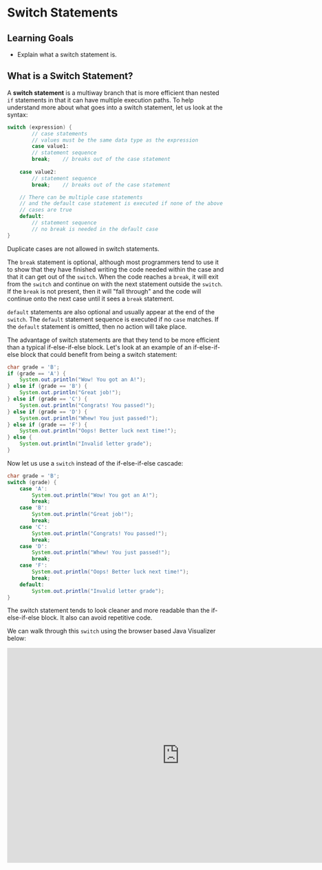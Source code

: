 # Switch Statements

## Learning Goals

- Explain what a switch statement is.

## What is a Switch Statement?

A **switch statement** is a multiway branch that is more efficient than nested
`if` statements in that it can have multiple execution paths. To help understand
more about what goes into a switch statement, let us look at the syntax:

```java
switch (expression) {
        // case statements
        // values must be the same data type as the expression
        case value1:
        // statement sequence
        break;    // breaks out of the case statement
        
    case value2:
        // statement sequence
        break;    // breaks out of the case statement

    // There can be multiple case statements
    // and the default case statement is executed if none of the above
    // cases are true
    default:
        // statement sequence
        // no break is needed in the default case
}
```

Duplicate cases are not allowed in switch statements.

The `break` statement is optional, although most programmers tend to use it to
show that they have finished writing the code needed within the case and that it
can get out of the `switch`. When the code reaches a `break`, it will exit from
the `switch` and continue on with the next statement outside the `switch`. If
the `break` is not present, then it will "fall through" and the code will
continue onto the next case until it sees a `break` statement.

`default` statements are also optional and usually appear at the end of the
`switch`. The `default` statement sequence is executed if no `case` matches. If
the `default` statement is omitted, then no action will take place.

The advantage of switch statements are that they tend to be more efficient than
a typical if-else-if-else block. Let's look at an example of an if-else-if-else
block that could benefit from being a switch statement:

```java
char grade = 'B';
if (grade == 'A') {
    System.out.println("Wow! You got an A!");
} else if (grade == 'B') {
    System.out.println("Great job!");
} else if (grade == 'C') {
    System.out.println("Congrats! You passed!");
} else if (grade == 'D') {
    System.out.println("Whew! You just passed!");
} else if (grade == 'F') {
    System.out.println("Oops! Better luck next time!");
} else {
    System.out.println("Invalid letter grade");
}
```

Now let us use a `switch` instead of the if-else-if-else cascade:

```java
char grade = 'B';
switch (grade) {
    case 'A':
        System.out.println("Wow! You got an A!");
        break;
    case 'B':
        System.out.println("Great job!");
        break;
    case 'C':
        System.out.println("Congrats! You passed!");
        break;
    case 'D':
        System.out.println("Whew! You just passed!");
        break;
    case 'F':
        System.out.println("Oops! Better luck next time!");
        break;
    default:
        System.out.println("Invalid letter grade");
}
```

The switch statement tends to look cleaner and more readable than the
if-else-if-else block. It also can avoid repetitive code.

We can walk through this `switch` using the browser based Java Visualizer below:

<iframe width="800" height="500" frameborder="0" src="https://pythontutor.com/iframe-embed.html#code=public%20class%20SwitchExample%20%7B%0A%20%20%20%20public%20static%20void%20main%28String%5B%5D%20args%29%20%7B%0A%20%20%20%20%20%20%20%20char%20grade%20%3D%20'B'%3B%0A%20%20%20%20%20%20%20%20switch%20%28grade%29%20%7B%0A%20%20%20%20%20%20%20%20%20%20%20%20case%20'A'%3A%0A%20%20%20%20%20%20%20%20%20%20%20%20%20%20%20%20System.out.println%28%22Wow!%20You%20got%20an%20A!%22%29%3B%0A%20%20%20%20%20%20%20%20%20%20%20%20%20%20%20%20break%3B%0A%20%20%20%20%20%20%20%20%20%20%20%20case%20'B'%3A%0A%20%20%20%20%20%20%20%20%20%20%20%20%20%20%20%20System.out.println%28%22Great%20job!%22%29%3B%0A%20%20%20%20%20%20%20%20%20%20%20%20%20%20%20%20break%3B%0A%20%20%20%20%20%20%20%20%20%20%20%20case%20'C'%3A%0A%20%20%20%20%20%20%20%20%20%20%20%20%20%20%20%20System.out.println%28%22Congrats!%20You%20passed!%22%29%3B%0A%20%20%20%20%20%20%20%20%20%20%20%20%20%20%20%20break%3B%0A%20%20%20%20%20%20%20%20%20%20%20%20case%20'D'%3A%0A%20%20%20%20%20%20%20%20%20%20%20%20%20%20%20%20System.out.println%28%22Whew!%20You%20just%20passed!%22%29%3B%0A%20%20%20%20%20%20%20%20%20%20%20%20%20%20%20%20break%3B%0A%20%20%20%20%20%20%20%20%20%20%20%20case%20'F'%3A%0A%20%20%20%20%20%20%20%20%20%20%20%20%20%20%20%20System.out.println%28%22Oops!%20Better%20luck%20next%20time!%22%29%3B%0A%20%20%20%20%20%20%20%20%20%20%20%20%20%20%20%20break%3B%0A%20%20%20%20%20%20%20%20%20%20%20%20default%3A%0A%20%20%20%20%20%20%20%20%20%20%20%20%20%20%20%20System.out.println%28%22Invalid%20letter%20grade%22%29%3B%0A%20%20%20%20%20%20%20%20%7D%0A%20%20%20%20%7D%0A%7D&codeDivHeight=400&codeDivWidth=350&cumulative=false&curInstr=0&heapPrimitives=nevernest&origin=opt-frontend.js&py=java&rawInputLstJSON=%5B%5D&textReferences=false"> </iframe>
